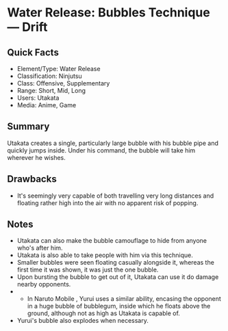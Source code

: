 # Water Release: Bubbles Technique — Drift

## Quick Facts
- Element/Type: Water Release
- Classification: Ninjutsu
- Class: Offensive, Supplementary
- Range: Short, Mid, Long
- Users: Utakata
- Media: Anime, Game

## Summary
Utakata creates a single, particularly large bubble with his bubble pipe and quickly jumps inside. Under his command, the bubble will take him wherever he wishes.

## Drawbacks
- It's seemingly very capable of both travelling very long distances and floating rather high into the air with no apparent risk of popping.

## Notes
- Utakata can also make the bubble camouflage to hide from anyone who's after him.
- Utakata is also able to take people with him via this technique.
- Smaller bubbles were seen floating casually alongside it, whereas the first time it was shown, it was just the one bubble.
- Upon bursting the bubble to get out of it, Utakata can use it do damage nearby opponents.
- * In Naruto Mobile , Yurui uses a similar ability, encasing the opponent in a huge bubble of bubblegum, inside which he floats above the ground, although not as high as Utakata is capable of.
- Yurui's bubble also explodes when necessary.
